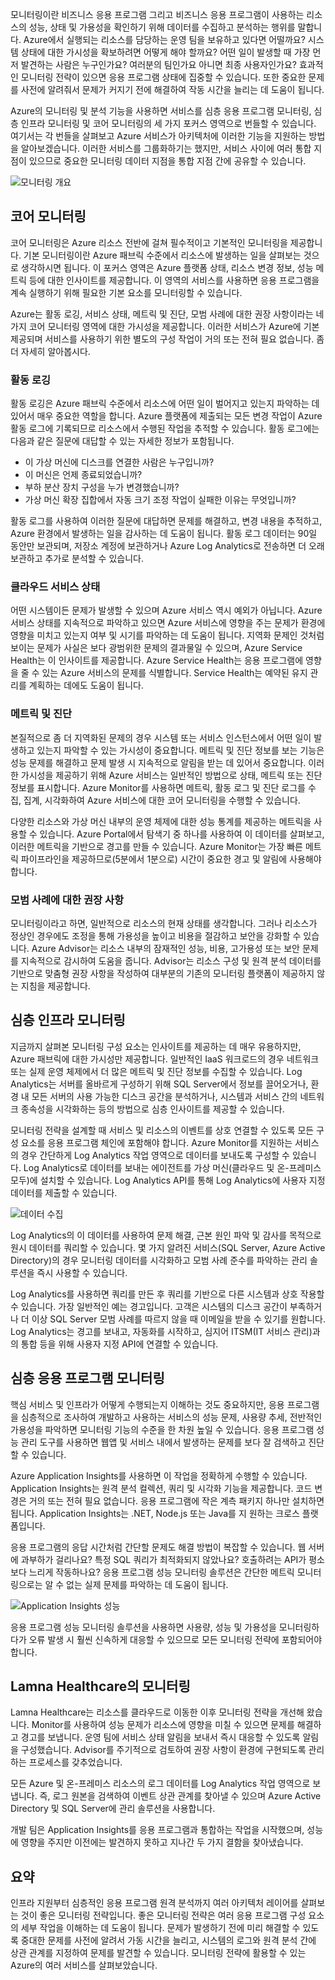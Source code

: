 모니터링이란 비즈니스 응용 프로그램 그리고 비즈니스 응용 프로그램이 사용하는 리소스의 성능, 상태 및 가용성을 확인하기 위해 데이터를 수집하고 분석하는 행위를 말합니다. Azure에서 실행되는 리소스를 담당하는 운영 팀을 보유하고 있다면 어떨까요? 시스템 상태에 대한 가시성을 확보하려면 어떻게 해야 할까요? 어떤 일이 발생할 때 가장 먼저 발견하는 사람은 누구인가요? 여러분의 팀인가요 아니면 최종 사용자인가요? 효과적인 모니터링 전략이 있으면 응용 프로그램 상태에 집중할 수 있습니다. 또한 중요한 문제를 사전에 알려줘서 문제가 커지기 전에 해결하여 작동 시간을 늘리는 데 도움이 됩니다. 

Azure의 모니터링 및 분석 기능을 사용하면 서비스를 심층 응용 프로그램 모니터링, 심층 인프라 모니터링 및 코어 모니터링의 세 가지 포커스 영역으로 번들할 수 있습니다. 여기서는 각 번들을 살펴보고 Azure 서비스가 아키텍처에 이러한 기능을 지원하는 방법을 알아보겠습니다. 이러한 서비스를 그룹화하기는 했지만, 서비스 사이에 여러 통합 지점이 있으므로 중요한 모니터링 데이터 지점을 통합 지점 간에 공유할 수 있습니다.

![모니터링 개요](../media-draft/monitoring-products-overview.png)

## <a name="core-monitoring"></a>코어 모니터링

코어 모니터링은 Azure 리소스 전반에 걸쳐 필수적이고 기본적인 모니터링을 제공합니다. 기본 모니터링이란 Azure 패브릭 수준에서 리소스에 발생하는 일을 살펴보는 것으로 생각하시면 됩니다. 이 포커스 영역은 Azure 플랫폼 상태, 리소스 변경 정보, 성능 메트릭 등에 대한 인사이트를 제공합니다. 이 영역의 서비스를 사용하면 응용 프로그램을 계속 실행하기 위해 필요한 기본 요소를 모니터링할 수 있습니다.

Azure는 활동 로깅, 서비스 상태, 메트릭 및 진단, 모범 사례에 대한 권장 사항이라는 네 가지 코어 모니터링 영역에 대한 가시성을 제공합니다. 이러한 서비스가 Azure에 기본 제공되며 서비스를 사용하기 위한 별도의 구성 작업이 거의 또는 전혀 필요 없습니다. 좀 더 자세히 알아봅시다.

### <a name="activity-logging"></a>활동 로깅

활동 로깅은 Azure 패브릭 수준에서 리소스에 어떤 일이 벌어지고 있는지 파악하는 데 있어서 매우 중요한 역할을 합니다. Azure 플랫폼에 제출되는 모든 변경 작업이 Azure 활동 로그에 기록되므로 리소스에서 수행된 작업을 추적할 수 있습니다. 활동 로그에는 다음과 같은 질문에 대답할 수 있는 자세한 정보가 포함됩니다.

- 이 가상 머신에 디스크를 연결한 사람은 누구입니까?
- 이 머신은 언제 종료되었습니까?
- 부하 분산 장치 구성을 누가 변경했습니까?
- 가상 머신 확장 집합에서 자동 크기 조정 작업이 실패한 이유는 무엇입니까?

활동 로그를 사용하여 이러한 질문에 대답하면 문제를 해결하고, 변경 내용을 추적하고, Azure 환경에서 발생하는 일을 감사하는 데 도움이 됩니다. 활동 로그 데이터는 90일 동안만 보관되며, 저장소 계정에 보관하거나 Azure Log Analytics로 전송하면 더 오래 보관하고 추가로 분석할 수 있습니다.

### <a name="health-of-cloud-services"></a>클라우드 서비스 상태

어떤 시스템이든 문제가 발생할 수 있으며 Azure 서비스 역시 예외가 아닙니다. Azure 서비스 상태를 지속적으로 파악하고 있으면 Azure 서비스에 영향을 주는 문제가 환경에 영향을 미치고 있는지 여부 및 시기를 파악하는 데 도움이 됩니다. 지역화 문제인 것처럼 보이는 문제가 사실은 보다 광범위한 문제의 결과물일 수 있으며, Azure Service Health는 이 인사이트를 제공합니다. Azure Service Health는 응용 프로그램에 영향을 줄 수 있는 Azure 서비스의 문제를 식별합니다. Service Health는 예약된 유지 관리를 계획하는 데에도 도움이 됩니다.

### <a name="metrics-and-diagnostics"></a>메트릭 및 진단

본질적으로 좀 더 지역화된 문제의 경우 시스템 또는 서비스 인스턴스에서 어떤 일이 발생하고 있는지 파악할 수 있는 가시성이 중요합니다. 메트릭 및 진단 정보를 보는 기능은 성능 문제를 해결하고 문제 발생 시 지속적으로 알림을 받는 데 있어서 중요합니다. 이러한 가시성을 제공하기 위해 Azure 서비스는 일반적인 방법으로 상태, 메트릭 또는 진단 정보를 표시합니다. Azure Monitor를 사용하면 메트릭, 활동 로그 및 진단 로그를 수집, 집계, 시각화하여 Azure 서비스에 대한 코어 모니터링을 수행할 수 있습니다.

다양한 리소스와 가상 머신 내부의 운영 체제에 대한 성능 통계를 제공하는 메트릭을 사용할 수 있습니다. Azure Portal에서 탐색기 중 하나를 사용하여 이 데이터를 살펴보고, 이러한 메트릭을 기반으로 경고를 만들 수 있습니다. Azure Monitor는 가장 빠른 메트릭 파이프라인을 제공하므로(5분에서 1분으로) 시간이 중요한 경고 및 알림에 사용해야 합니다.

### <a name="recommendations-on-best-practices"></a>모범 사례에 대한 권장 사항

모니터링이라고 하면, 일반적으로 리소스의 현재 상태를 생각합니다. 그러나 리소스가 정상인 경우에도 조정을 통해 가용성을 높이고 비용을 절감하고 보안을 강화할 수 있습니다. Azure Advisor는 리소스 내부의 잠재적인 성능, 비용, 고가용성 또는 보안 문제를 지속적으로 감시하여 도움을 줍니다. Advisor는 리소스 구성 및 원격 분석 데이터를 기반으로 맞춤형 권장 사항을 작성하여 대부분의 기존의 모니터링 플랫폼이 제공하지 않는 지침을 제공합니다.

## <a name="deep-infrastructure-monitoring"></a>심층 인프라 모니터링

지금까지 살펴본 모니터링 구성 요소는 인사이트를 제공하는 데 매우 유용하지만, Azure 패브릭에 대한 가시성만 제공합니다. 일반적인 IaaS 워크로드의 경우 네트워크 또는 실제 운영 체제에서 더 많은 메트릭 및 진단 정보를 수집할 수 있습니다. Log Analytics는 서버를 올바르게 구성하기 위해 SQL Server에서 정보를 끌어오거나, 환경 내 모든 서버의 사용 가능한 디스크 공간을 분석하거나, 시스템과 서비스 간의 네트워크 종속성을 시각화하는 등의 방법으로 심층 인사이트를 제공할 수 있습니다.

모니터링 전략을 설계할 때 서비스 및 리소스의 이벤트를 상호 연결할 수 있도록 모든 구성 요소를 응용 프로그램 체인에 포함해야 합니다. Azure Monitor를 지원하는 서비스의 경우 간단하게 Log Analytics 작업 영역으로 데이터를 보내도록 구성할 수 있습니다. Log Analytics로 데이터를 보내는 에이전트를 가상 머신(클라우드 및 온-프레미스 모두)에 설치할 수 있습니다. Log Analytics API를 통해 Log Analytics에 사용자 지정 데이터를 제출할 수 있습니다.  

![데이터 수집](../media-draft/collecting-data.png)

Log Analytics의 이 데이터를 사용하여 문제 해결, 근본 원인 파악 및 감사를 목적으로 원시 데이터를 쿼리할 수 있습니다. 몇 가지 알려진 서비스(SQL Server, Azure Active Directory)의 경우 모니터링 데이터를 시각화하고 모범 사례 준수를 파악하는 관리 솔루션을 즉시 사용할 수 있습니다.

Log Analytics를 사용하면 쿼리를 만든 후 쿼리를 기반으로 다른 시스템과 상호 작용할 수 있습니다. 가장 일반적인 예는 경고입니다. 고객은 시스템의 디스크 공간이 부족하거나 더 이상 SQL Server 모범 사례를 따르지 않을 때 이메일을 받을 수 있기를 원합니다. Log Analytics는 경고를 보내고, 자동화를 시작하고, 심지어 ITSM(IT 서비스 관리)과의 통합 등을 위해 사용자 지정 API에 연결할 수 있습니다.

## <a name="deep-application-monitoring"></a>심층 응용 프로그램 모니터링

핵심 서비스 및 인프라가 어떻게 수행되는지 이해하는 것도 중요하지만, 응용 프로그램을 심층적으로 조사하여 개발하고 사용하는 서비스의 성능 문제, 사용량 추세, 전반적인 가용성을 파악하면 모니터링 기능의 수준을 한 차원 높일 수 있습니다. 응용 프로그램 성능 관리 도구를 사용하면 웹앱 및 서비스 내에서 발생하는 문제를 보다 잘 검색하고 진단할 수 있습니다.

Azure Application Insights를 사용하면 이 작업을 정확하게 수행할 수 있습니다. Application Insights는 원격 분석 컬렉션, 쿼리 및 시각화 기능을 제공합니다. 코드 변경은 거의 또는 전혀 필요 없습니다. 응용 프로그램에 작은 계측 패키지 하나만 설치하면 됩니다. Application Insights는 .NET, Node.js 또는 Java를 지 원하는 크로스 플랫폼입니다.

응용 프로그램의 응답 시간처럼 간단할 문제도 해결 방법이 복잡할 수 있습니다. 웹 서버에 과부하가 걸리나요? 특정 SQL 쿼리가 최적화되지 않았나요? 호출하려는 API가 평소보다 느리게 작동하나요? 응용 프로그램 성능 모니터링 솔루션은 간단한 메트릭 모니터링으로는 알 수 없는 실제 문제를 파악하는 데 도움이 됩니다.

![Application Insights 성능](../media-draft/perfmetrics.png)

응용 프로그램 성능 모니터링 솔루션을 사용하면 사용량, 성능 및 가용성을 모니터링하다가 오류 발생 시 훨씬 신속하게 대응할 수 있으므로 모든 모니터링 전략에 포함되어야 합니다.

## <a name="monitoring-at-lamna-healthcare"></a>Lamna Healthcare의 모니터링

Lamna Healthcare는 리소스를 클라우드로 이동한 이후 모니터링 전략을 개선해 왔습니다. Monitor를 사용하여 성능 문제가 리소스에 영향을 미칠 수 있으면 문제를 해결하고 경고를 보냅니다. 운영 팀에 서비스 상태 알림을 보내서 즉시 대응할 수 있도록 알림을 구성했습니다. Advisor를 주기적으로 검토하여 권장 사항이 환경에 구현되도록 관리하는 프로세스를 갖추었습니다. 

모든 Azure 및 온-프레미스 리소스의 로그 데이터를 Log Analytics 작업 영역으로 보냅니다. 즉, 로그 원본을 검색하여 이벤트 상관 관계를 찾아낼 수 있으며 Azure Active Directory 및 SQL Server에 관리 솔루션을 사용합니다.

개발 팀은 Application Insights를 응용 프로그램과 통합하는 작업을 시작했으며, 성능에 영향을 주지만 이전에는 발견하지 못하고 지나간 두 가지 결함을 찾아냈습니다.

## <a name="summary"></a>요약

인프라 지원부터 심층적인 응용 프로그램 원격 분석까지 여러 아키텍처 레이어를 살펴보는 것이 좋은 모니터링 전략입니다. 좋은 모니터링 전략은 여러 응용 프로그램 구성 요소의 세부 작업을 이해하는 데 도움이 됩니다. 문제가 발생하기 전에 미리 해결할 수 있도록 중대한 문제를 사전에 알려서 가동 시간을 늘리고, 시스템의 로그와 원격 분석 간에 상관 관계를 지정하여 문제를 발견할 수 있습니다. 모니터링 전략에 활용할 수 있는 Azure의 여러 서비스를 살펴보았습니다.